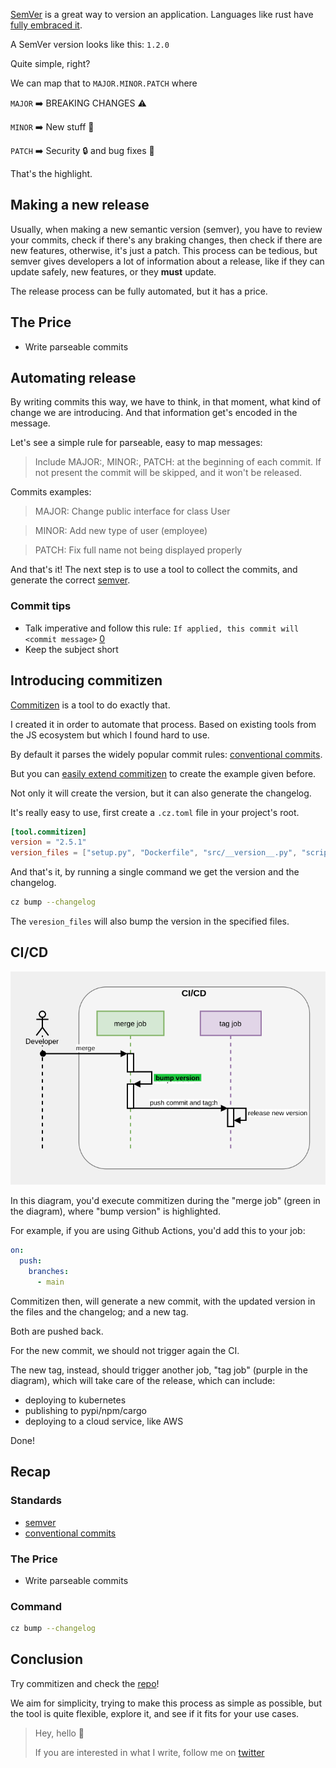 <!--
.. title: Automating semver releases with commitizen
.. slug: automating-semver-releases-with-commitizen
.. date: 2020-07-15 15:27:20 UTC
.. tags: python, ci
.. category: devops
.. link:
.. description: How to make a deployment almost hassle free
.. type: text
-->

[SemVer][semver] is a great way to version an application.
Languages like rust have [fully embraced it][rust_semver].

A SemVer version looks like this: `1.2.0`

Quite simple, right?

We can map that to `MAJOR.MINOR.PATCH` where

`MAJOR` ➡️ BREAKING CHANGES ⚠️

`MINOR` ➡️ New stuff 🎉

`PATCH` ➡️ Security 🔒 and bug fixes 🐛

That's the highlight.

## Making a new release

Usually, when making a new semantic version (semver), you have to review your
commits, check if there's any braking changes, then check if there are new features,
otherwise, it's just a patch. This process can be tedious, but semver gives
developers a lot of information about a release, like if they can update safely,
new features, or they **must** update.

The release process can be fully automated, but it has a price.

## The Price

- Write parseable commits

## Automating release

By writing commits this way, we have to think, in that moment, what kind of change
we are introducing. And that information get's encoded in the message.

Let's see a simple rule for parseable, easy to map messages:

> Include MAJOR:, MINOR:, PATCH: at the beginning of each commit. If not present
> the commit will be skipped, and it won't be released.

Commits examples:

> MAJOR: Change public interface for class User


> MINOR: Add new type of user (employee)


> PATCH: Fix full name not being displayed properly

And that's it! The next step is to use a tool to collect the commits, and generate
the correct [semver][semver].

### Commit tips

- Talk imperative and follow this rule: `If applied, this commit will <commit message>` [0][commit-guide]
- Keep the subject short

## Introducing commitizen

[Commitizen][cz] is a tool to do exactly that.

I created it in order to automate that process. Based on existing tools from
the JS ecosystem but which I found hard to use.

By default it parses the widely popular commit rules: [conventional commits][cm].

But you can [easily extend commitizen][cz_extend] to create the example given before.

Not only it will create the version, but it can also generate the changelog.

It's really easy to use, first create a `.cz.toml` file in your project's root.

```toml
[tool.commitizen]
version = "2.5.1"
version_files = ["setup.py", "Dockerfile", "src/__version__.py", "scripts/publish"]
```

And that's it, by running a single command we get the version and the changelog.

```bash
cz bump --changelog
```

The `veresion_files` will also bump the version in the specified files.

## CI/CD

![diagram of semantic release](/images/automating-deployment-with-commitizen/semantic_release.png)

In this diagram, you'd execute commitizen during the "merge job" (green in the diagram), where "bump version" is highlighted.

For example, if you are using Github Actions, you'd add this to your job:

```yaml
on:
  push:
    branches:
      - main
```

Commitizen then, will generate a new commit, with the updated version in the files and the changelog; and a new tag.

Both are pushed back.

For the new commit, we should not trigger again the CI.

The new tag, instead, should trigger another job, "tag job" (purple in the diagram), which will take care of the release, which can include:

- deploying to kubernetes
- publishing to pypi/npm/cargo
- deploying to a cloud service, like AWS

Done!

## Recap

### Standards

- [semver][semver]
- [conventional commits][cm]

### The Price

- Write parseable commits

### Command

```bash
cz bump --changelog
```

## Conclusion

Try commitizen and check the [repo][cz]!

We aim for simplicity, trying to make this process as simple as possible, but
the tool is quite flexible, explore it, and see if it fits for your use cases.

> Hey, hello 👋
>
> If you are interested in what I write, follow me on [twitter][santiwilly]
>

[santiwilly]: https://twitter.com/santiwilly

[cz]: https://github.com/commitizen-tools/commitizen
[semver]: https://semver.org/
[cm]: https://www.conventionalcommits.org/en/v1.0.0/
[rust_semver]: https://doc.rust-lang.org/cargo/reference/specifying-dependencies.html#specifying-dependencies-from-cratesio
[cz_extend]: https://commitizen-tools.github.io/commitizen/customization/#2-customize-through-customizing-a-class
[commit-guide]: https://chris.beams.io/posts/git-commit/
